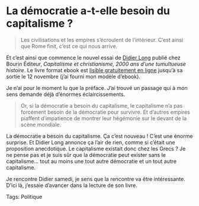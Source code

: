 # La démocratie a-t-elle besoin du capitalisme ?



> Les civilisations et les empires s’écroulent de l’intérieur. C’est ainsi que Rome finit, c’est ce qui nous arrive.

Et c’est ainsi que commence le nouvel essai de [Didier Long](http://didierlong.net) publié chez Bourin Éditeur, *Capitalisme 
et christianisme, 2000 ans d’une tumultueuse histoire*. Le livre format ebook est [lisible gratuitement en ligne](http://fr.calameo.com/read/00010398174b4c70dec7f) jusqu’à sa sortie le 12 novembre (j’ai fourni mon modèle d’ebook).

Je n’ai pour le moment lu que la préface. J’ai trouvé un passage qui à mon sens demande déjà d’énormes éclaircissements.

> Or, si la démocratie a besoin du capitalisme, le capitalisme n’a pas forcément besoin de la démocratie pour survivre. Et d’autres empires piaffent d’impatience de montrer leur hégémonie sur le devant de la scène mondiale.

La démocratie a besoin du capitalisme. Ça c’est nouveau ! C’est une énorme surprise. Et Didier Long annonce ça l’air de rien, comme si c’était une proposition anecdotique. Le capitalisme existait donc chez les Grecs ? Je ne pense pas et je suis sûr que la démocratie peut exister sans le capitalisme… tout au moins une tout autre démocratie et un tout autre capitalisme.

Je rencontre Didier samedi, je sens que la rencontre va être intéressante. D’ici là, j’essaie d’avancer dans la lecture de son livre.

Tags: Politique
